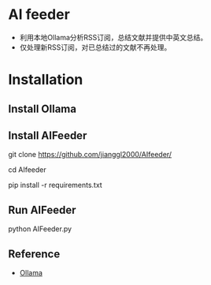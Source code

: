 # AI feeder
- 利用本地Ollama分析RSS订阅，总结文献并提供中英文总结。
- 仅处理新RSS订阅，对已总结过的文献不再处理。

# Installation
## Install Ollama

## Install AIFeeder

git clone https://github.com/jianggl2000/AIfeeder/

cd AIfeeder

pip install -r requirements.txt

## Run AIFeeder

python AIFeeder.py

## Reference
- [Ollama](https://github.com/ollama/ollama?tab=readme-ov-file)


